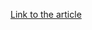 [Link to the article](https://www.akamai.com/blog/security/the-crypto-revolution-reaches-fever-pitch-for-todays-phishing-scammers)
